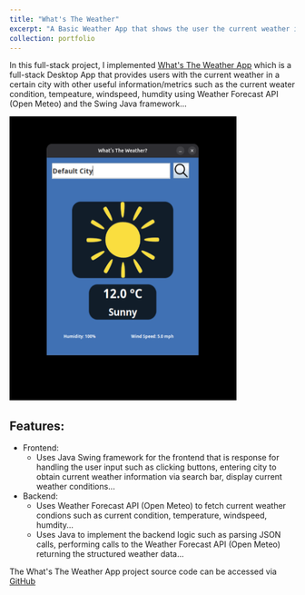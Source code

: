 ```yaml
---
title: "What's The Weather"
excerpt: "A Basic Weather App that shows the user the current weather in a certain city with other useful information/metrics using Weather Forecast API (Open Meteo) and the Swing Java framework..."
collection: portfolio
---
```


In this full-stack project, I implemented [What's The Weather App](https://github.com/T-Kalv/What-s-The-Weather-) which is a full-stack Desktop App that provides users with the current weather in a certain city with other useful information/metrics such as the current weater condition, tempeature, windspeed, humdity using Weather Forecast API (Open Meteo) and the Swing Java framework...

<img src="whats-the-weather.png" alt="What's The Weather App" width="400" height="500"/>

## Features:
- Frontend:
  - Uses Java Swing framework for the frontend that is response for handling the user input such as clicking buttons, entering city to obtain current weather information via search bar, display current weather conditions...
- Backend:
  - Uses Weather Forecast API (Open Meteo) to fetch current weather condions such as current condition, temperature, windspeed, humdity...
  - Uses Java to implement the backend logic such as parsing JSON calls, performing calls to the Weather Forecast API (Open Meteo) returning the structured weather data...


The What's The Weather App project source code can be accessed via [GitHub](https://github.com/T-Kalv/What-s-The-Weather-)

